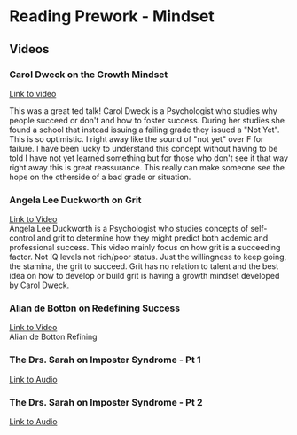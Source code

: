 # Reading Prework - Mindset  

## Videos  

### Carol Dweck on the Growth Mindset  
[Link to video](https://www.ted.com/talks/carol_dweck_the_power_of_believing_that_you_can_improve?language=en)  

This was a great ted talk! Carol Dweck is a Psychologist who studies why people succeed or don't and how to foster success. During her studies she found a school that instead issuing a failing grade they issued a "Not Yet". This is so optimistic. I right away like the sound of "not yet" over F for failure. I have been lucky to understand this concept without having to be told I have not yet learned something but for those who don't see it that way right away this is great reassurance. This really can make someone see the hope on the otherside of a bad grade or situation.  

### Angela Lee Duckworth on Grit  
[Link to Video](https://www.ted.com/talks/angela_lee_duckworth_grit_the_power_of_passion_and_perseverance#t-5024)  
Angela Lee Duckworth is a Psychologist who studies concepts of self-control and grit to determine how they might predict both acdemic and professional success. This video mainly focus on how grit is a succeeding factor. Not IQ levels not rich/poor status. Just the willingness to keep going, the stamina, the grit to succeed. Grit has no relation to talent and the best idea on how to develop or build grit is having a growth mindset developed by Carol Dweck.  

### Alian de Botton on Redefining Success  
[Link to Video](https://www.ted.com/talks/alain_de_botton_a_kinder_gentler_philosophy_of_success)  
Alian de Botton Refining

### The Drs. Sarah on Imposter Syndrome - Pt 1  
[Link to Audio](https://soundcloud.com/drssarahcare/self-care-with-drs-sarah-impostor-syndrome-part-i)  

### The Drs. Sarah on Imposter Syndrome - Pt 2  
[Link to Audio](https://soundcloud.com/drssarahcare/self-care-with-drs-sarah-the-impostor-syndrome-part-ii)  

